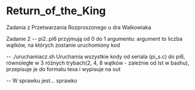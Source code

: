 # Return_of_the_King
Zadania z Przetwarzania Rozproszonego u dra Walkowiaka

Zadanie 2
-- pi2..pi6 przyjmują od 0 do 1 argumentu: argument to liczba wątków, na których zostanie uruchomiony kod

-- ./uruchamiacz.sh Uruchamia wszystkie kody od seriala (pi_s.c) do pi6, równoległe w 3 różnych trybach(2, 4, 8 wątków - zależnie od lst w bashu), przepisuje je do formatu texa i wypisuje na out

-- W sprawku jest... sprawko
